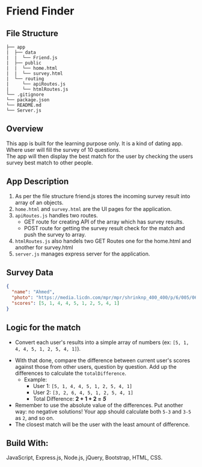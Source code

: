 # Friend Finder

## File Structure

```
├── app
|  ├── data
|  |  └── Friend.js
|  ├── public
|  |  └── home.html
|  |  └── survey.html
|  └── routing
|     └── apiRoutes.js
|     └── htmlRoutes.js
└── .gitignore
└── package.json
└── README.md
└── Server.js
```

## Overview

This app is built for the learning purpose only.
It is a kind of dating app.
Where user will fill the survey of 10 questions.  
The app will then display the best match for the user by checking the users survey best match to other people.

## App Description

1.  As per the file structure friend.js stores the incoming survey result into array of an objects.
2.  `home.html` and `survey.html` are the UI pages for the application.
3.  `apiRoutes.js` handles two routes.
    - GET route for creating API of the array which has survey results.
    - POST route for getting the survey result check for the match and push the survey to array.
4.  `htmlRoutes.js` also handels two GET Routes one for the home.html and another for survey.html
5.  `server.js` manages express server for the application.

## Survey Data

```json
{
  "name": "Ahmed",
  "photo": "https://media.licdn.com/mpr/mpr/shrinknp_400_400/p/6/005/064/1bd/3435aa3.jpg",
  "scores": [5, 1, 4, 4, 5, 1, 2, 5, 4, 1]
}
```

## Logic for the match

- Convert each user's results into a simple array of numbers (ex: `[5, 1, 4, 4, 5, 1, 2, 5, 4, 1]`).

* With that done, compare the difference between current user's scores against those from other users, question by question. Add up the differences to calculate the `totalDifference`.
  - Example:
    - User 1: `[5, 1, 4, 4, 5, 1, 2, 5, 4, 1]`
    - User 2: `[3, 2, 6, 4, 5, 1, 2, 5, 4, 1]`
    - Total Difference: **2 + 1 + 2 =** **_5_**
* Remember to use the absolute value of the differences. Put another way: no negative solutions! Your app should calculate both `5-3` and `3-5` as `2`, and so on.
* The closest match will be the user with the least amount of difference.

## Build With:

JavaScript, Express.js, Node.js, jQuery, Bootstrap, HTML, CSS.
